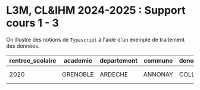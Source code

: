 # L3M, CL&IHM 2024-2025 : Support cours 1 - 3

On illustre des notions de `Typescript` à l'aide d'un exemple de traitement des données.

| rentree_scolaire | academie | departement | commune | denomination_principale | patronyme | secteur | rep | rep_plus | nombre_eleves_total | 6eme_total | 6eme_filles | 6emes_garcons | 6eme_lv1_allemand | 5eme_total | code_postal |
|--|--|--|--|--|--|--|--|--|--|--|--|--|--|--|--|
| 2020 | GRENOBLE | ARDECHE | ANNONAY | COLLEGE PRIVE | SACRE COEUR | PRIVE | 0 | 0 | 712 | 168 | 80 | 88 | 0 | 193 | 07100 | 

